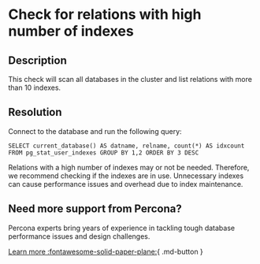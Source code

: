 # Check for relations with high number of indexes

## Description

This check will scan all databases in the cluster and list relations with more than 10 indexes.

## Resolution

Connect to the database and run the following query:

```
SELECT current_database() AS datname, relname, count(*) AS idxcount FROM pg_stat_user_indexes GROUP BY 1,2 ORDER BY 3 DESC
```
Relations with a high number of indexes may or not be needed. Therefore, we recommend checking if the indexes are in use. Unnecessary indexes can cause performance issues and overhead due to index maintenance.  

## Need more support from Percona?

Percona experts bring years of experience in tackling tough database performance issues and design challenges.

[Learn more :fontawesome-solid-paper-plane:](https://per.co.na/subscribe){ .md-button }

